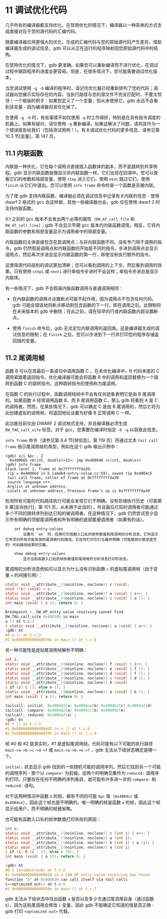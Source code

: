 # 11 调试优化代码

几乎所有的编译器都支持优化。在禁用优化的情况下，编译器以一种简单的方式生成直接对应于您的源代码的汇编代码。

随着编译器应用更强大的优化，生成的汇编代码与您的原始源代码产生差异。借助编译器生成的调试信息，gdb 可以从正在运行的程序映射回您原始源代码中的结构。

在禁用优化的情况下，gdb 更准确。如果您可以重新编译而不进行优化，在调试过程中跟踪程序的进度会更容易。但是，在很多情况下，您可能需要调试优化版本。

当您调试使用 `-g -O` 编译的程序时，请记住优化器已经重新排列了您的代码；调试器向您展示实际存在的内容。当执行路径与您的源文件不完全匹配时，不要太惊讶！一个极端的例子：如果您定义了一个变量，但从未使用它，gdb 永远不会看到该变量 - 因为编译器将其优化掉了。

在使用 `-g -O` 时，有些事情不如仅使用 `-g` 时工作得好，特别是在具有指令调度的机器上。如果有疑问，请仅使用 `-g` 重新编译，如果这解决了问题，请将其作为一个错误报告给我们（包括测试用例！）。有关调试优化代码的更多信息，请参见第 10.3 节[变量]，第 147 页。

## 11.1 内联函数

内联是一种优化，它在每个调用点直接插入函数体的副本，而不是跳转到共享例程。gdb 显示内联函数就像显示非内联函数一样。它们出现在回溯中。您可以查看它们的参数和局部变量，使用 `step` 进入它们，使用 `next` 跳过它们，使用 `finish` 从它们中退出。您可以使用 `info frame` 命令检查一个函数是否被内联。

为了使 gdb 支持内联函数，编译器必须在调试信息中记录有关内联的信息 - 使用 dwarf 2 格式的 gcc 会这样做，其他一些编译器也会。gdb 仅在使用 dwarf 2 时支持内联函数。

4.1 之前的 gcc 版本不会发出两个必需的属性（`DW_AT_call_file` 和 `DW_AT_call_line`）；gdb 不会显示早期 gcc 版本的内联函数调用。相反，它将内联函数的参数和局部变量显示为调用者中的局部变量。

内联函数的主体直接包含在其调用点；与非内联函数不同，没有专门用于调用的指令。gdb 仍然假装调用点和内联函数的开始是不同的指令。步进到调用点会显示调用点，然后再次步进会显示内联函数的第一行，即使没有执行额外的指令。

这使得源代码级别的调试更加清晰；您可以看到调用的上下文，然后看到调用的效果。只有使用 `stepi` 或 `nexti` 进行单指令步进时不会这样；单指令步进总是显示内联体。

有一些情况下，gdb 不会假装内联函数调用与普通调用相同：

- 在內联函数的调用点设置断点可能不起作用，因为调用点不包含任何代码。gdb 可能会错误地将断点移动到包含函数的下一行，即在调用之后。此限制将在未来版本的 gdb 中删除；在此之前，请在较早的行或内联函数内部设置断点。

- 使用 `finish` 命令后，gdb 无法定位内联调用的返回值。这是编译器生成的调试信息的限制；在 `finish` 之后，您可以步进到下一行并打印您的程序存储返回值的变量。

## 11.2 尾调用帧

函数 B 可以在其最后一条语句中调用函数 C 。在未优化编译中，B 代码末尾的 C 调用紧跟着返回指令。优化编译器可能会将函数 B 中的调用和返回替换为一个跳转到函数 C 的跳转指令。这种跳转指令的使用称为尾调用。

在函数 C 的执行过程中，函数调用栈帧中不会有任何迹象表明它是由 B 尾调用的。如果函数 A 经常调用函数 B，而 B 尾调用函数 C，那么 gdb 将看到 A 是 C 的调用者。然而，在某些情况下，gdb 可以确定 C 是由 B 尾调用的，然后它将为此创建虚拟的调用帧，将返回地址设置为好像 B 正常调用 C 一样。

此功能目前仅由 DWARF 2 调试格式支持，并且编译器必须生成 `DW_TAG_call_site` 标签。对于 gcc，您需要在编译时指定 `-O -g` 以获取此信息。

`info frame` 命令（请参见第 8.4 节[帧信息]，第 119 页）将通过文本 `tail call frame` 指示尾调用帧的类型，例如在这个 gdb 输出示例中：

```
(gdb) x/i $pc - 2
  0x40066b <b(int, double)+11>: jmp 0x400640 <c(int, double)>
(gdb) info frame
Stack level 1, frame at 0x7fffffffda30:
 rip = 0x40066d in b (amd64-entry-value.cc:59); saved rip 0x4004c5
 tail call frame, caller of frame at 0x7fffffffda30
 source language c++.
 Arglist at unknown address.
 Locals at unknown address, Previous frame’s sp is 0x7fffffffda30
```

检测所有可能的代码路径执行可能会发现它们不明确。没有存储执行历史（可能第 6 章[反向执行]，第 101 页，从未用于此目的），并且最后已知的调用者可能通过多个不同的跳转序列到达已知的被调用者。在这种情况下，gdb 仍然尝试至少显示所有明确的顶部尾调用者和所有明确的底部尾被调用者（如果有的话）。

```
	set debug entry-values
		设置为 `on` 时，启用打印函数入口处的帧参数值和尾调用的分析消息。它将显示它考虑的所有可能有效的尾调用代码路径。它还将打印它们与最终明确（可能是部分甚至是空的）代码路径结果的交集。

	show debug entry-values
		显示当前函数入口处的帧参数值和尾调用的分析消息打印的状态。
```
尾调用的分析消息例如可以显示为什么没有识别函数 `c` 的虚拟尾调用帧（由于变量 `x` 的间接引用）：

```c
static void __attribute__((noinline, noclone)) c (void);
void (*x) (void) = c;
static void __attribute__((noinline, noclone)) a (void) { x++; }
static void __attribute__((noinline, noclone)) c (void) { a (); }
int main (void) { x (); return 0; }

Breakpoint 1, DW_OP_entry_value resolving cannot find
DW_TAG_call_site 0x40039a in main
a () at t.c:3
3 static void __attribute__((noinline, noclone)) a (void) { x++; }
(gdb) bt
#0 a () at t.c:3
#1 0x000000000040039a in main () at t.c:5
```

另一种可能性是虚拟尾调用帧解析不明确：

```c
int i;
static void __attribute__((noinline, noclone)) f (void) { i++; }
static void __attribute__((noinline, noclone)) e (void) { f (); }
static void __attribute__((noinline, noclone)) d (void) { f (); }
static void __attribute__((noinline, noclone)) c (void) { d (); }
static void __attribute__((noinline, noclone)) b (void)
{ if (i) c (); else e (); }
static void __attribute__((noinline, noclone)) a (void) { b (); }
int main (void) { a (); return 0; }

tailcall: initial: 0x4004d2(a) 0x4004ce(b) 0x4004b2(c) 0x4004a2(d)
tailcall: compare: 0x4004d2(a) 0x4004cc(b) 0x400492(e)
tailcall: reduced: 0x4004d2(a) |
(gdb) bt
#0 f () at t.c:2
#1 0x00000000004004d2 in a () at t.c:8
#2 0x0000000000400395 in main () at t.c:9
```

帧 #0 和 #2 是真实的，#1 是虚拟尾调用帧。代码可能有以下可能的执行路径 `main->a->b->c->d->f` 或 `main->a->b->e->f` ，gdb 无法从下级状态确定是哪一个。

`initial:` 状态显示 gdb 找到的一些随机可能的调用序列。然后它找到另一个可能的调用序列 - 那个以 `compare:` 为前缀。这两个的明确交集作为 `reduced:` 调用序列打印。只要存在任何不明确的序列条目，就可能有许多进一步的 `compare:` 和 `reduced:` 语句。

对于这两种情况中函数 `b` 的帧，都有不同的可能 `$pc` 值（`0x4004cc` 或 `0x4004ce`），因此这个帧也是不明确的。唯一明确的帧是函数 `a` 的帧，因此这个帧显示给用户，而不明确的帧被省略。

也可能有函数入口处的帧参数值打印失败的原因：

```c
int v;
static void __attribute__((noinline, noclone)) c (int i) { v++; }
static void __attribute__((noinline, noclone)) a (int i);
static void __attribute__((noinline, noclone)) b (int i) { a (i); }
static void __attribute__((noinline, noclone)) a (int i)
{ if (i) b (i - 1); else c (0); }
int main (void) { a (5); return 0; }

(gdb) bt
#0 c (i=i@entry=0) at t.c:2
#1 0x0000000000400428 in a (DW_OP_entry_value resolving has found
function "a" at 0x400420 can call itself via tail calls
i=<optimized out>) at t.c:6
#2 0x000000000040036e in main () at t.c:7
```

gdb 无法从下级状态中找出函数 `a` 是否以及多少次通过尾调用自身（通过函数 `b`），因为这些尾调用会修改 `i` 变量，因此 gdb 不能确定它知道的值是否正确 - gdb 打印 `<optimized out>` 代替。

